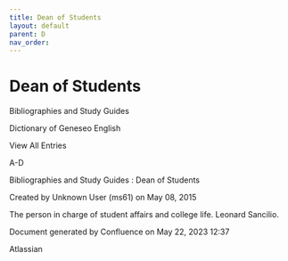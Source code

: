```yaml
---
title: Dean of Students
layout: default
parent: D
nav_order:
---
```


# Dean of Students

Bibliographies and Study Guides

Dictionary of Geneseo English

View All Entries

A-D

Bibliographies and Study Guides : Dean of Students

Created by  Unknown User (ms61) on May 08, 2015

The person in charge of student affairs and college life. Leonard Sancilio.

Document generated by Confluence on May 22, 2023 12:37

Atlassian
